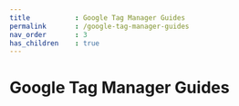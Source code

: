```yaml
---
title			: Google Tag Manager Guides
permalink		: /google-tag-manager-guides
nav_order		: 3
has_children	: true
---
```


# Google Tag Manager Guides

